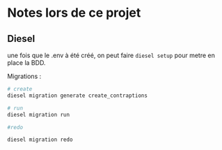 # Notes lors de ce projet

## Diesel

une fois que le .env à été créé, on peut faire `diesel setup` pour metre en place la BDD.

Migrations : 
```bash
# create
diesel migration generate create_contraptions

# run
diesel migration run

#redo

diesel migration redo
```
